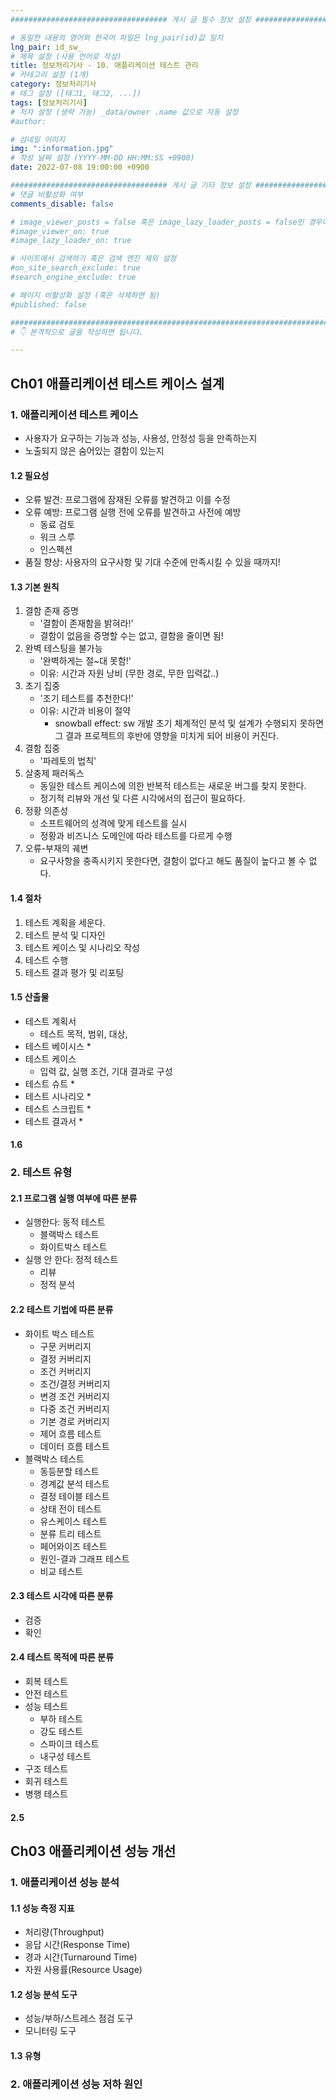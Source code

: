 ```yaml
---
################################### 게시 글 필수 정보 설정 ###################################

# 동일한 내용의 영어와 한국어 파일은 lng_pair(id)값 일치
lng_pair: id_sw_
# 제목 설정 (사용 언어로 작성)
title: 정보처리기사 - 10. 애플리케이션 테스트 관리
# 카테고리 설정 (1개)
category: 정보처리기사 
# 태그 설정 ([태그1, 태그2, ...])
tags: [정보처리기사] 
# 저자 설정 (생략 가능) _data/owner .name 값으로 자동 설정
#author: 

# 섬네일 이미지
img: ":information.jpg" 
# 작성 날짜 설정 (YYYY-MM-DD HH:MM:SS +0900)
date: 2022-07-08 19:00:00 +0900

################################### 게시 글 기타 정보 설정 ###################################
# 댓글 비활성화 여부
comments_disable: false

# image_viewer_posts = false 혹은 image_lazy_loader_posts = false인 경우에만 사용
#image_viewer_on: true
#image_lazy_loader_on: true

# 사이트에서 검색하기 혹은 검색 엔진 제외 설정 
#on_site_search_exclude: true
#search_engine_exclude: true

# 페이지 비활성화 설정 (혹은 삭제하면 됨)
#published: false

##########################################################################################
# 👇 본격적으로 글을 작성하면 됩니다. 

---
```

<!-- outline-start -->


<!-- outline-end -->
## Ch01 애플리케이션 테스트 케이스 설계

### 1. 애플리케이션 테스트 케이스
* 사용자가 요구하는 기능과 성능, 사용성, 안정성 등을 만족하는지
* 노출되지 않은 숨어있는 결함이 있는지

#### 1.2 필요성
* 오류 발견: 프로그램에 잠재된 오류를 발견하고 이를 수정
* 오류 예방: 프로그램 실행 전에 오류를 발견하고 사전에 예방
    * 동료 검토
    * 워크 스루
    * 인스펙션
* 품질 향상: 사용자의 요구사항 및 기대 수준에 만족시킬 수 있을 때까지!

#### 1.3 기본 원칙
1. 결함 존재 증명
    * '결함이 존재함을 밝혀라!'
    * 결함이 없음을 증명할 수는 없고, 결함을 줄이면 됨!
2. 완벽 테스팅을 불가능
    * '완벽하게는 절~대 못함!'
    * 이유: 시간과 자원 낭비 (무한 경로, 무한 입력값..)
3. 초기 집중
    * '조기 테스트를 추천한다!'
    * 이유: 시간과 비용이 절약
        * snowball effect: sw 개발 초기 체계적인 분석 및 설계가 수행되지 못하면 그 결과 프로젝트의 후반에 영향을 미치게 되어 비용이 커진다.
4. 결함 집중
    * '파레토의 법칙'
5. 살충제 패러독스
    * 동일한 테스트 케이스에 의한 반복적 테스트는 새로운 버그를 찾지 못한다.
    * 정기적 리뷰와 개선 및 다른 시각에서의 접근이 필요하다.
6. 정황 의존성
    * 소프트웨어의 성격에 맞게 테스트를 실시
    * 정황과 비즈니스 도메인에 따라 테스트를 다르게 수행
7. 오류-부재의 궤변
    * 요구사항을 충족시키지 못한다면, 결함이 없다고 해도 품질이 높다고 볼 수 없다.

#### 1.4 절차
1. 테스트 계획을 세운다.
2. 테스트 분석 및 디자인
3. 테스트 케이스 및 시나리오 작성
4. 테스트 수행
5. 테스트 결과 평가 및 리포팅

#### 1.5 산출물
* 테스트 계획서
    * 테스트 목적, 범위, 대상, 
* 테스트 베이시스
    * 
* 테스트 케이스
    * 입력 값, 실행 조건, 기대 결과로 구성
* 테스트 슈트
    * 
* 테스트 시나리오
    * 
* 테스트 스크립트
    * 
* 테스트 결과서
     * 

#### 1.6 

### 2. 테스트 유형
#### 2.1 프로그램 실행 여부에 따른 분류
* 실행한다: 동적 테스트
    * 블랙박스 테스트
    * 화이트박스 테스트
* 실행 안 한다: 정적 테스트
    * 리뷰
    * 정적 분석

#### 2.2 테스트 기법에 따른 분류
* 화이트 박스 테스트
    * 구문 커버리지
    * 결정 커버리지
    * 조건 커버리지
    * 조건/결정 커버리지
    * 변경 조건 커버리지
    * 다중 조건 커버리지
    * 기본 경로 커버리지
    * 제어 흐름 테스트
    * 데이터 흐름 테스트
* 블랙박스 테스트
    * 동등분할 테스트
    * 경계값 분석 테스트
    * 결정 테이블 테스트
    * 상태 전이 테스트
    * 유스케이스 테스트
    * 분류 트리 테스트
    * 페어와이즈 테스트
    * 원인-결과 그래프 테스트
    * 비교 테스트

#### 2.3 테스트 시각에 따른 분류
* 검증
* 확인

#### 2.4 테스트 목적에 따른 분류
* 회복 테스트
* 안전 테스트
* 성능 테스트
    * 부하 테스트
    * 강도 테스트
    * 스파이크 테스트
    * 내구성 테스트
* 구조 테스트
* 회귀 테스트
* 병행 테스트

#### 2.5 

## Ch03 애플리케이션 성능 개선
### 1. 애플리케이션 성능 분석
#### 1.1 성능 측정 지표
* 처리량(Throughput)
* 응답 시간(Response Time)
* 경과 시간(Turnaround Time)
* 자원 사용률(Resource Usage)

#### 1.2 성능 분석 도구
* 성능/부하/스트레스 점검 도구
* 모니터링 도구

#### 1.3 유형

### 2. 애플리케이션 성능 저하 원인
